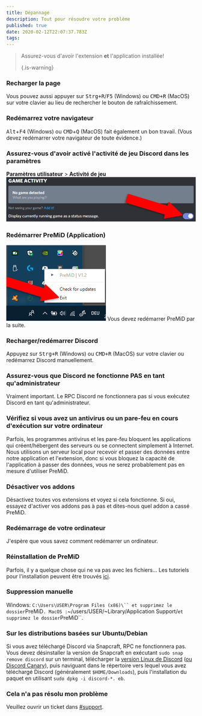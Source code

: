```yaml
---
title: Dépannage
description: Tout pour résoudre votre problème
published: true
date: 2020-02-12T22:07:37.783Z
tags: 
---
```


> Assurez-vous d'avoir l'extension **et** l'application installée! 
> 
> {.is-warning}

### Recharger la page
Vous pouvez aussi appuyer sur <kbd>Strg+R</kbd>/<kbd>F5</kbd> (Windows) ou <kbd>CMD+R</kbd> (MacOS) sur votre clavier au lieu de rechercher le bouton de rafraîchissement.

### Redémarrez votre navigateur
<kbd>Alt</kbd>+<kbd>F4</kbd> (Windows) ou <kbd>CMD</kbd>+<kbd>Q</kbd> (MacOS) fait également un bon travail. (Vous devez redémarrer votre navigateur de toute évidence.)

### Assurez-vous d'avoir activé l'activité de jeu Discord dans les paramètres
**Paramètres utilisateur** > **Activité de jeu** ![gameactivity_edited.png](/gameactivity_edited.png)

### Redémarrer PreMiD (Application)
![quit.png](/quit.png) Vous devez redémarrer PreMiD par la suite.

### Recharger/redémarrer Discord
Appuyez sur <kbd>Strg+R</kbd> (Windows) ou <kbd>CMD+R</kbd> (MacOS) sur votre clavier ou redémarrez Discord manuellement.

### Assurez-vous que Discord ne fonctionne PAS en tant qu'administrateur
Vraiment important. Le RPC Discord ne fonctionnera pas si vous exécutez Discord en tant qu'administrateur.

### Vérifiez si vous avez un antivirus ou un pare-feu en cours d'exécution sur votre ordinateur
Parfois, les programmes antivirus et les pare-feu bloquent les applications qui créent/hébergent des serveurs ou se connectent simplement à Internet. Nous utilisons un serveur local pour recevoir et passer des données entre notre application et l'extension, donc si vous bloquez la capacité de l'application à passer des données, vous ne serez probablement pas en mesure d'utiliser PreMiD.

### Désactiver vos addons
Désactivez toutes vos extensions et voyez si cela fonctionne. Si oui, essayez d'activer vos addons pas à pas et dites-nous quel addon a cassé PreMiD.

### Redémarrage de votre ordinateur
J'espère que vous savez comment redémarrer un ordinateur.

### Réinstallation de PreMiD
Parfois, il y a quelque chose qui ne va pas avec les fichiers... Les tutoriels pour l'installation peuvent être trouvés [ici](/install).

### Suppression manuelle
Windows:    `C:\Users\USER\Program Files (x86)\`` et supprimez le dossier`PreMiD`.
MacOS :`~/users/USER/~Library/Application Support/`et supprimez le dossier`PreMiD``.

### Sur les distributions basées sur Ubuntu/Debian
Si vous avez téléchargé Discord via Snapcraft, RPC ne fonctionnera pas. Vous devez désinstaller la version de Snapcraft en exécutant `sudo snap remove discord` sur un terminal, télécharger la [version Linux de Discord](https://discordapp.com/api/download?platform=linux) ([ou Discord Canary](https://discordapp.com/api/canary/download?platform=linux)), puis naviguant dans le répertoire vers lequel vous avez téléchargé Discord (généralement `$HOME/Downloads`), puis l'installation du paquet en utilisant `sudo dpkg -i discord-*. eb`.

### Cela n'a pas résolu mon problème
Veuillez ouvrir un ticket dans [#support](https://discord.gg/PreMiD).